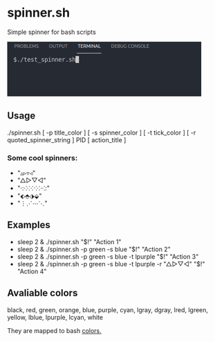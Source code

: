 # spinner.sh
Simple spinner for bash scripts

![](https://raw.githubusercontent.com/PauSala/bash_spinner/master/sample.gif)  

## Usage
./spinner.sh [ -p title_color ] [ -s spinner_color ] [ -t tick_color ] [ -r quoted_spinner_string ] PID [ action_title ]

### Some cool spinners:  
-  "▵▹▿◃"  
-  "△▷▽◁"   
-  "·:⁖⁘⁙⁘⁖:"   
-  "⬖⬘⬗⬙"  
-  "⋮⋰⋯⋱"  

## Examples
-  sleep 2 & ./spinner.sh "$!" "Action 1"  
-  sleep 2 & ./spinner.sh -p green -s blue "$!" "Action 2"   
-  sleep 2 & ./spinner.sh -p green -s blue -t lpurple "$!" "Action 3"  
-  sleep 2 & ./spinner.sh -p green -s blue -t lpurple -r "△▷▽◁" "$!" "Action 4"  

## Avaliable colors
black, red, green, orange, blue, purple, cyan, lgray, dgray, lred, lgreen, yellow, lblue, lpurple, lcyan, white

They are mapped to bash [colors.](https://tldp.org/HOWTO/Bash-Prompt-HOWTO/x329.html) 

